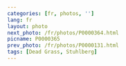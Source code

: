 ```yaml
---
categories: [fr, photos, '']
lang: fr
layout: photo
next_photo: /fr/photos/P0000364.html
picname: P0000365
prev_photo: /fr/photos/P0000131.html
tags: [Dead Grass, Stuhlberg]
---
```

